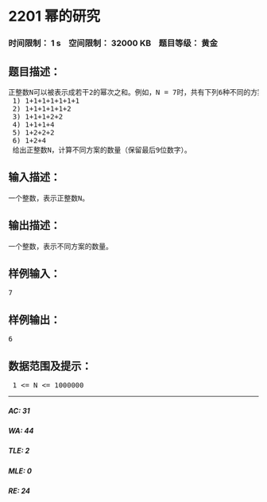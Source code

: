 # 2201 幂的研究   
### 时间限制： 1 s&nbsp;&nbsp;&nbsp;&nbsp;空间限制： 32000 KB&nbsp;&nbsp;&nbsp;&nbsp;题目等级： 黄金  
## 题目描述：  

<pre>
正整数N可以被表示成若干2的幂次之和。例如，N = 7时，共有下列6种不同的方案：  
 1) 1+1+1+1+1+1+1  
 2) 1+1+1+1+1+2  
 3) 1+1+1+2+2  
 4) 1+1+1+4  
 5) 1+2+2+2  
 6) 1+2+4  
 给出正整数N，计算不同方案的数量（保留最后9位数字）。
</pre>
  
  
## 输入描述：  

<pre>
一个整数，表示正整数N。
</pre>
  
  
## 输出描述：  

<pre>
一个整数，表示不同方案的数量。
</pre>
  
  
## 样例输入：  

<pre>
7
</pre>
  
  
## 样例输出：  

<pre>
6
</pre>
  
  
## 数据范围及提示：  

<pre>
 1 <= N <= 1000000
</pre>
  
  
***  

##### AC: 31  
##### WA: 44  
##### TLE: 2  
##### MLE: 0  
##### RE: 24  
